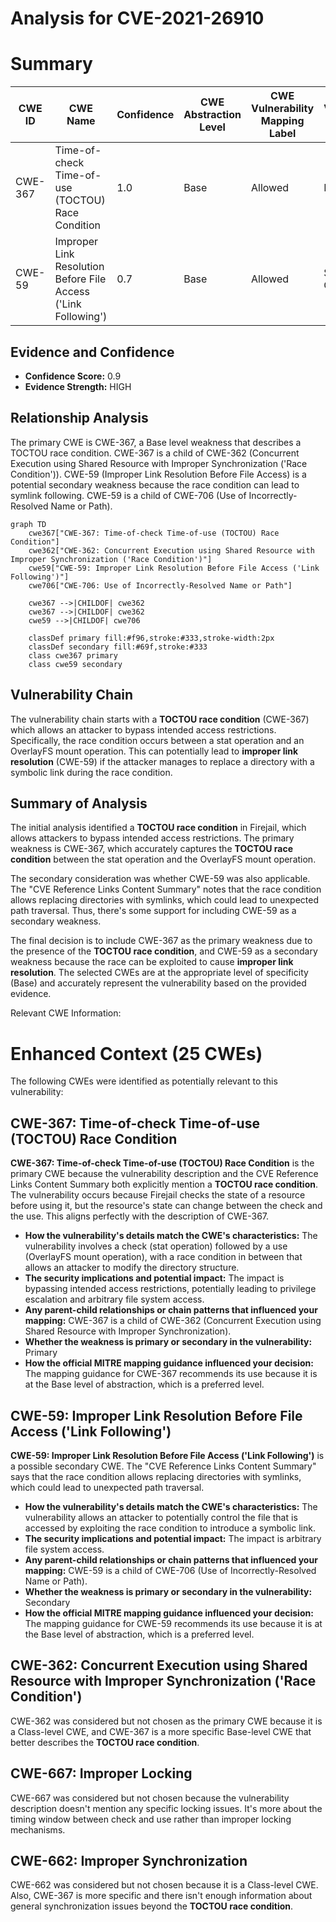 # Analysis for CVE-2021-26910

# Summary
| CWE ID | CWE Name | Confidence | CWE Abstraction Level | CWE Vulnerability Mapping Label | CWE-Vulnerability Mapping Notes |
|---|---|---|---|---|---|
| CWE-367 | Time-of-check Time-of-use (TOCTOU) Race Condition | 1.0 | Base | Allowed | Primary CWE |
| CWE-59 | Improper Link Resolution Before File Access ('Link Following') | 0.7 | Base | Allowed | Secondary Candidate |

## Evidence and Confidence

*   **Confidence Score:** 0.9
*   **Evidence Strength:** HIGH

## Relationship Analysis
The primary CWE is CWE-367, a Base level weakness that describes a TOCTOU race condition. CWE-367 is a child of CWE-362 (Concurrent Execution using Shared Resource with Improper Synchronization ('Race Condition')). CWE-59 (Improper Link Resolution Before File Access) is a potential secondary weakness because the race condition can lead to symlink following. CWE-59 is a child of CWE-706 (Use of Incorrectly-Resolved Name or Path).

```mermaid
graph TD
    cwe367["CWE-367: Time-of-check Time-of-use (TOCTOU) Race Condition"]
    cwe362["CWE-362: Concurrent Execution using Shared Resource with Improper Synchronization ('Race Condition')"]
    cwe59["CWE-59: Improper Link Resolution Before File Access ('Link Following')"]
    cwe706["CWE-706: Use of Incorrectly-Resolved Name or Path"]

    cwe367 -->|CHILDOF| cwe362
    cwe367 -->|CHILDOF| cwe362
    cwe59 -->|CHILDOF| cwe706
    
    classDef primary fill:#f96,stroke:#333,stroke-width:2px
    classDef secondary fill:#69f,stroke:#333
    class cwe367 primary
    class cwe59 secondary
```

## Vulnerability Chain
The vulnerability chain starts with a **TOCTOU race condition** (CWE-367) which allows an attacker to bypass intended access restrictions. Specifically, the race condition occurs between a stat operation and an OverlayFS mount operation. This can potentially lead to **improper link resolution** (CWE-59) if the attacker manages to replace a directory with a symbolic link during the race condition.

## Summary of Analysis
The initial analysis identified a **TOCTOU race condition** in Firejail, which allows attackers to bypass intended access restrictions. The primary weakness is CWE-367, which accurately captures the **TOCTOU race condition** between the stat operation and the OverlayFS mount operation.

The secondary consideration was whether CWE-59 was also applicable. The "CVE Reference Links Content Summary" notes that the race condition allows replacing directories with symlinks, which could lead to unexpected path traversal. Thus, there's some support for including CWE-59 as a secondary weakness.

The final decision is to include CWE-367 as the primary weakness due to the presence of the **TOCTOU race condition**, and CWE-59 as a secondary weakness because the race can be exploited to cause **improper link resolution**. The selected CWEs are at the appropriate level of specificity (Base) and accurately represent the vulnerability based on the provided evidence.

Relevant CWE Information:

# Enhanced Context (25 CWEs)
The following CWEs were identified as potentially relevant to this vulnerability:

## CWE-367: Time-of-check Time-of-use (TOCTOU) Race Condition
**CWE-367: Time-of-check Time-of-use (TOCTOU) Race Condition** is the primary CWE because the vulnerability description and the CVE Reference Links Content Summary both explicitly mention a **TOCTOU race condition**. The vulnerability occurs because Firejail checks the state of a resource before using it, but the resource's state can change between the check and the use. This aligns perfectly with the description of CWE-367.
*   **How the vulnerability's details match the CWE's characteristics:** The vulnerability involves a check (stat operation) followed by a use (OverlayFS mount operation), with a race condition in between that allows an attacker to modify the directory structure.
*   **The security implications and potential impact:** The impact is bypassing intended access restrictions, potentially leading to privilege escalation and arbitrary file system access.
*   **Any parent-child relationships or chain patterns that influenced your mapping:** CWE-367 is a child of CWE-362 (Concurrent Execution using Shared Resource with Improper Synchronization).
*   **Whether the weakness is primary or secondary in the vulnerability:** Primary
*   **How the official MITRE mapping guidance influenced your decision:** The mapping guidance for CWE-367 recommends its use because it is at the Base level of abstraction, which is a preferred level.

## CWE-59: Improper Link Resolution Before File Access ('Link Following')
**CWE-59: Improper Link Resolution Before File Access ('Link Following')** is a possible secondary CWE. The "CVE Reference Links Content Summary" says that the race condition allows replacing directories with symlinks, which could lead to unexpected path traversal.
*   **How the vulnerability's details match the CWE's characteristics:** The vulnerability allows an attacker to potentially control the file that is accessed by exploiting the race condition to introduce a symbolic link.
*   **The security implications and potential impact:** The impact is arbitrary file system access.
*   **Any parent-child relationships or chain patterns that influenced your mapping:** CWE-59 is a child of CWE-706 (Use of Incorrectly-Resolved Name or Path).
*   **Whether the weakness is primary or secondary in the vulnerability:** Secondary
*   **How the official MITRE mapping guidance influenced your decision:** The mapping guidance for CWE-59 recommends its use because it is at the Base level of abstraction, which is a preferred level.

## CWE-362: Concurrent Execution using Shared Resource with Improper Synchronization ('Race Condition')
CWE-362 was considered but not chosen as the primary CWE because it is a Class-level CWE, and CWE-367 is a more specific Base-level CWE that better describes the **TOCTOU race condition**.

## CWE-667: Improper Locking
CWE-667 was considered but not chosen because the vulnerability description doesn't mention any specific locking issues. It's more about the timing window between check and use rather than improper locking mechanisms.

## CWE-662: Improper Synchronization
CWE-662 was considered but not chosen because it is a Class-level CWE. Also, CWE-367 is more specific and there isn't enough information about general synchronization issues beyond the **TOCTOU race condition**.